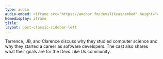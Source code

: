 ```yaml
---
type: audio
audio-embed: <iframe src="https://anchor.fm/devslikeus/embed" height="450" width="100%" frameborder="0" scrolling="no"></iframe>
homedisplay: iframe
title: 
layout: post-classic-sidebar-left
---
```

Terrence, JB, and Clarence discuss why they studied computer science and why they started a career as software developers. The cast also shares what their goals are for the Devs Like Us community. 


